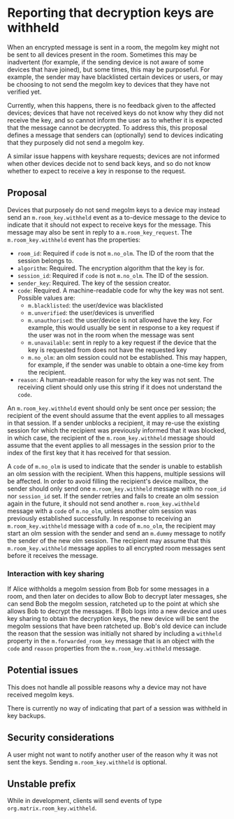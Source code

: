 # Reporting that decryption keys are withheld

When an encrypted message is sent in a room, the megolm key might not be
sent to all devices present in the room. Sometimes this may be inadvertent (for
example, if the sending device is not aware of some devices that have joined),
but some times, this may be purposeful.  For example, the sender may have
blacklisted certain devices or users, or may be choosing to not send the megolm
key to devices that they have not verified yet.

Currently, when this happens, there is no feedback given to the affected
devices; devices that have not received keys do not know why they did not
receive the key, and so cannot inform the user as to whether it is expected
that the message cannot be decrypted.  To address this, this proposal defines a
message that senders can (optionally) send to devices indicating that they
purposely did not send a megolm key.

A similar issue happens with keyshare requests; devices are not informed when
other devices decide not to send back keys, and so do not know whether to
expect to receive a key in response to the request.

## Proposal

Devices that purposely do not send megolm keys to a device may instead send an
`m.room_key.withheld` event as a to-device message to the device to indicate
that it should not expect to receive keys for the message.  This message may
also be sent in reply to a `m.room_key_request`.  The `m.room_key.withheld` event has
the properties:

- `room_id`: Required if `code` is not `m.no_olm`. The ID of the room that the
  session belongs to.
- `algorithm`: Required. The encryption algorithm that the key is for.
- `session_id`: Required if `code` is not `m.no_olm`. The ID of the session.
- `sender_key`: Required.  The key of the session creator.
- `code`: Required.  A machine-readable code for why the key was not sent.
  Possible values are:
  - `m.blacklisted`: the user/device was blacklisted
  - `m.unverified`: the user/devices is unverified
  - `m.unauthorised`: the user/device is not allowed have the key.  For
    example, this would usually be sent in response to a key request if the
    user was not in the room when the message was sent
  - `m.unavailable`: sent in reply to a key request if the device that the key
    is requested from does not have the requested key
  - `m.no_olm`: an olm session could not be established.  This may happen, for
    example, if the sender was unable to obtain a one-time key from the
    recipient.
- `reason`: A human-readable reason for why the key was not sent.  The
  receiving client should only use this string if it does not understand the
  `code`.

An `m.room_key.withheld` event should only be sent once per session; the
recipient of the event should assume that the event applies to all messages in
that session.  If a sender unblocks a recipient, it may re-use the existing
session for which the recipient was previously informed that it was blocked, in
which case, the recipient of the `m.room_key.withheld` message should assume
that the event applies to all messages in the session prior to the index of the
first key that it has received for that session.

A `code` of `m.no_olm` is used to indicate that the sender is unable to
establish an olm session with the recipient.  When this happens, multiple
sessions will be affected.  In order to avoid filling the recipient's device
mailbox, the sender should only send one `m.room_key.withheld` message with no
`room_id` nor `session_id` set.  If the sender retries and fails to create an
olm session again in the future, it should not send another
`m.room_key.withheld` message with a `code` of `m.no_olm`, unless another olm
session was previously established successfully.  In response to receiving an
`m.room_key.withheld` message with a `code` of `m.no_olm`, the recipient may
start an olm session with the sender and send an `m.dummy` message to notify
the sender of the new olm session.  The recipient may assume that this
`m.room_key.withheld` message applies to all encrypted room messages sent
before it receives the message.

### Interaction with key sharing

If Alice withholds a megolm session from Bob for some messages in a room, and
then later on decides to allow Bob to decrypt later messages, she can send Bob
the megolm session, ratcheted up to the point at which she allows Bob to
decrypt the messages.  If Bob logs into a new device and uses key sharing to
obtain the decryption keys, the new device will be sent the megolm sessions
that have been ratcheted up.  Bob's old device can include the reason that the
session was initially not shared by including a `withheld` property in the
`m.forwarded_room_key` message that is an object with the `code` and `reason`
properties from the `m.room_key.withheld` message.

## Potential issues

This does not handle all possible reasons why a device may not have received
megolm keys.

There is currently no way of indicating that part of a session was withheld in
key backups.

## Security considerations

A user might not want to notify another user of the reason why it was not sent
the keys.  Sending `m.room_key.withheld` is optional.

## Unstable prefix

While in development, clients will send events of type
`org.matrix.room_key.withheld`.
